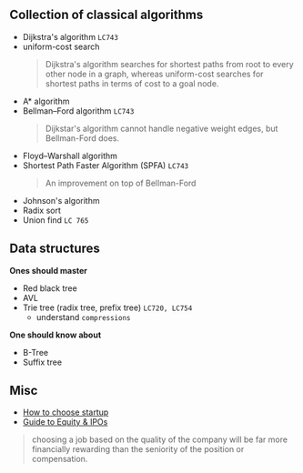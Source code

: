 ## Collection of classical algorithms
- Dijkstra's algorithm `LC743`
- uniform-cost search  
	> Dijkstra's algorithm searches for shortest paths from root to every other node in a graph, whereas uniform-cost searches for shortest paths in terms of cost to a goal node. 
- A* algorithm 
- Bellman–Ford algorithm  `LC743`
	> Dijkstar's algorithm cannot handle negative weight edges, but Bellman-Ford does. 
- Floyd–Warshall algorithm
- Shortest Path Faster Algorithm (SPFA) `LC743`
	> An improvement on top of Bellman-Ford
- Johnson's algorithm
- Radix sort
- Union find `LC 765`

## Data structures  
**Ones should master**
- Red black tree 
- AVL
- Trie tree (radix tree, prefix tree) `LC720, LC754`
	- understand `compressions`

**One should know about**
- B-Tree
- Suffix tree


## Misc
- [How to choose startup](https://www.douban.com/group/topic/4239381/)
- [Guide to Equity & IPOs](https://blog.wealthfront.com/equity-ipo-guide/)  
> choosing a job based on the quality of the company will be far more financially rewarding than the seniority of the position or compensation.  
